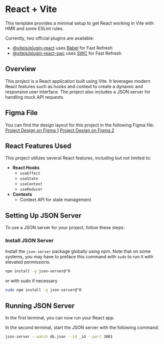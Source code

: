 # React + Vite

This template provides a minimal setup to get React working in Vite with HMR and some ESLint rules.

Currently, two official plugins are available:

- [@vitejs/plugin-react](https://github.com/vitejs/vite-plugin-react/blob/main/packages/plugin-react/README.md) uses [Babel](https://babeljs.io/) for Fast Refresh
- [@vitejs/plugin-react-swc](https://github.com/vitejs/vite-plugin-react-swc) uses [SWC](https://swc.rs/) for Fast Refresh

## Overview

This project is a React application built using Vite. It leverages modern React features such as hooks and context to create a dynamic and responsive user interface. The project also includes a JSON server for handling mock API requests.

## Figma File

You can find the design layout for this project in the following Figma file:
[Project Design on Figma 1](https://www.figma.com/design/JELwiE1GnlYDgJTcphpJOH/Sprint-11%3A-WTWR?node-id=311-433&t=GrK1sNfUyyYSi7hW-0)
[Project Design on Figma 2](https://www.figma.com/design/F03bTb81Pw8IDPj5Y9rc5i/Sprint-10-%7C-WTWR?node-id=311-433&t=b4cYtCWdvm2csvLg-0)

## React Features Used

This project utilizes several React features, including but not limited to:

- **React Hooks**
  - `useEffect`
  - `useState`
  - `useContext`
  - `useReducer`
- **Contexts**
  - Context API for state management

## Setting Up JSON Server

To use a JSON server for your project, follow these steps:

### Install JSON Server

Install the `json-server` package globally using npm. Note that on some systems, you may have to preface this command with `sudo` to run it with elevated permissions.

```bash
npm install -g json-server@^0
```

or with sudo if necessary

```bash
sudo npm install -g json-server@^0
```

## Running JSON Server

In the first terminal, you can now run your React app.

In the second terminal, start the JSON server with the following command:

```bash
json-server --watch db.json --id _id --port 3001
```
